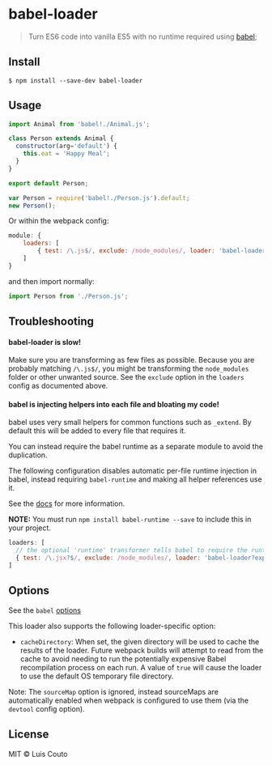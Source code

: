 # babel-loader

> Turn ES6 code into vanilla ES5 with no runtime required using [babel](https://github.com/babel/babel);

## Install

```
$ npm install --save-dev babel-loader
```

## Usage

```javascript
import Animal from 'babel!./Animal.js';

class Person extends Animal {
  constructor(arg='default') {
    this.eat = 'Happy Meal';
  }
}

export default Person;
```

```javascript
var Person = require('babel!./Person.js').default;
new Person();
```

Or within the webpack config:

```javascript
module: {
    loaders: [
        { test: /\.js$/, exclude: /node_modules/, loader: 'babel-loader'}
    ]
}
```

and then import normally:

```javascript
import Person from './Person.js';
```

## Troubleshooting

#### babel-loader is slow!

Make sure you are transforming as few files as possible. Because you are probably 
matching `/\.js$/`, you might be transforming the `node_modules` folder or other unwanted
source. See the `exclude` option in the `loaders` config as documented above.

#### babel is injecting helpers into each file and bloating my code!

babel uses very small helpers for common functions such as `_extend`. By default
this will be added to every file that requires it.

You can instead require the babel runtime as a separate module to avoid the duplication.

The following configuration disables automatic per-file runtime injection in babel, instead
requiring `babel-runtime` and making all helper references use it.

See the [docs](https://babeljs.io/docs/usage/runtime) for more information.

**NOTE:** You must run `npm install babel-runtime --save` to include this in your project.

```javascript
loaders: [
  // the optional 'runtime' transformer tells babel to require the runtime instead of inlining it.
  { test: /\.jsx?$/, exclude: /node_modules/, loader: 'babel-loader?experimental&optional=runtime' }
]
```

## Options

See the `babel` [options](http://babeljs.io/docs/usage/options/)

This loader also supports the following loader-specific option:

* `cacheDirectory`: When set, the given directory will be used to cache the results of the loader.
  Future webpack builds will attempt to read from the cache to avoid needing to run the potentially
  expensive Babel recompilation process on each run. A value of `true` will cause the loader to
  use the default OS temporary file directory.

Note: The `sourceMap` option is ignored, instead sourceMaps are automatically enabled when webpack is configured to use them (via the `devtool` config option).

## License

MIT © Luis Couto
